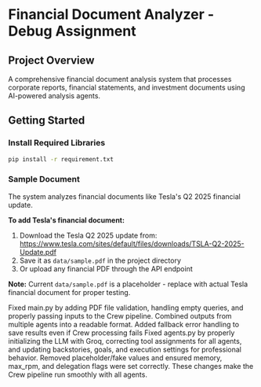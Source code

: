 # Financial Document Analyzer - Debug Assignment

## Project Overview
A comprehensive financial document analysis system that processes corporate reports, financial statements, and investment documents using AI-powered analysis agents.

## Getting Started

### Install Required Libraries
```sh
pip install -r requirement.txt
```

### Sample Document
The system analyzes financial documents like Tesla's Q2 2025 financial update.

**To add Tesla's financial document:**
1. Download the Tesla Q2 2025 update from: https://www.tesla.com/sites/default/files/downloads/TSLA-Q2-2025-Update.pdf
2. Save it as `data/sample.pdf` in the project directory
3. Or upload any financial PDF through the API endpoint

**Note:** Current `data/sample.pdf` is a placeholder - replace with actual Tesla financial document for proper testing.

Fixed main.py by adding PDF file validation, handling empty queries, and properly passing inputs to the Crew pipeline.
Combined outputs from multiple agents into a readable format.
Added fallback error handling to save results even if Crew processing fails
Fixed agents.py by properly initializing the LLM with Groq, correcting tool assignments for all agents, and updating backstories, goals, and execution settings for professional behavior.
Removed placeholder/fake values and ensured memory, max_rpm, and delegation flags were set correctly.
These changes make the Crew pipeline run smoothly with all agents.
